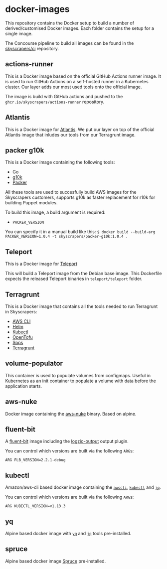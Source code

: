 # docker-images

This repository contains the Docker setup to build a number of derived/customised
Docker images. Each folder contains the setup for a single image.

The Concourse pipeline to build all images can be found in the
[skyscrapers/ci](https://github.com/skyscrapers/ci) repository.

## actions-runner

This is a Docker image based on the official GitHub Actions runner image. It is used to run GitHub Actions on a self-hosted runner in a Kubernetes cluster.
Our layer adds our most used tools onto the official image.

The image is build with GitHub actions and pushed to the `ghcr.io/skyscrapers/actions-runner` repository.

## Atlantis

This is a Docker image for [Atlantis](https://www.runatlantis.io/). We put our layer on top of the official Atlantis image that inludes our tools from our Terragrunt image.

## packer g10k

This is a Docker image containing the following tools:

* Go
* [g10k](https://github.com/xorpaul/g10k)
* [Packer](https://www.packer.io/)

All these tools are used to succesfully build AWS images for the Skyscrapers customers, supports g10k as faster replacement for r10k for building Puppet modules.

To build this image, a build argument is required:

* `PACKER_VERSION`

You can specify it in a manual build like this:
`$ docker build --build-arg PACKER_VERSION=1.0.4 -t skyscrapers/packer-g10k:1.0.4 .`

## Teleport

This is a Docker image for [Teleport](https://gravitational.com/teleport/)

This will build a Teleport image from the Debian base image. This Dockerfile expects the released Teleport binaries in `teleport/teleport` folder.

## Terragrunt

This is a Docker image that contains all the tools needed to run Terragrunt in Skyscrapers:

* [AWS CLI](https://aws.amazon.com/cli/)
* [Helm](https://helm.sh/)
* [Kubectl](https://kubernetes.io/docs/reference/kubectl/overview/)
* [OpenTofu](https://github.com/opentofu/opentofu)
* [Sops](https://github.com/mozilla/sops)
* [Terragrunt](https://terragrunt.gruntwork.io/)

## volume-populator

This container is used to populate volumes from configmaps. Useful in Kubernetes as an init container to populate a volume with data before the application starts.

## aws-nuke

Docker image containing the [aws-nuke](https://github.com/rebuy-de/aws-nuke) binary. Based on alpine.

## fluent-bit

A [fluent-bit](https://github.com/fluent/fluent-bit) image including the [logzio-output](https://github.com/logzio/fluent-bit-logzio-output) output plugin.

You can control which versions are built via the following `ARG`s:

```docker
ARG FLB_VERSION=2.2.1-debug
```

## kubectl

Amazon/aws-cli based docker image containing the [`awscli`](https://github.com/aws/aws-cli), [`kubectl`](https://github.com/kubernetes/kubectl) and [`jq`](https://github.com/stedolan/jq).

You can control which versions are built via the following `ARG`s:

```docker
ARG KUBECTL_VERSION=v1.13.3
```

## yq

Alpine based docker image with [`yq`](https://github.com/kislyuk/yq) and [`jq`](https://stedolan.github.io/jq/) tools pre-installed.

## spruce

Alpine based docker image [Spruce](https://github.com/geofffranks/spruce) pre-installed.
